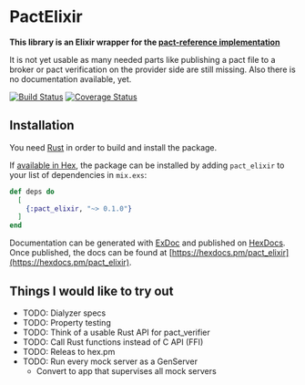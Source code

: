 # PactElixir

**This library is an Elixir wrapper for the [pact-reference implementation](https://github.com/pact-foundation/pact-reference)**

It is not yet usable as many needed parts like publishing a pact file to a broker or pact verification on the provider side are still missing.
Also there is no documentation available, yet.



[![Build Status](https://travis-ci.org/elitau/pact_elixir.svg?branch=master)](https://travis-ci.org/elitau/pact_elixir)
[![Coverage Status](https://coveralls.io/repos/github/elitau/pact_elixir/badge.svg?branch=master)](https://coveralls.io/github/elitau/pact_elixir?branch=master)

## Installation

You need [Rust](https://www.rust-lang.org) in order to build and install the package.

If [available in Hex](https://hex.pm/docs/publish), the package can be installed
by adding `pact_elixir` to your list of dependencies in `mix.exs`:

```elixir
def deps do
  [
    {:pact_elixir, "~> 0.1.0"}
  ]
end
```

Documentation can be generated with [ExDoc](https://github.com/elixir-lang/ex_doc)
and published on [HexDocs](https://hexdocs.pm). Once published, the docs can
be found at [https://hexdocs.pm/pact_elixir](https://hexdocs.pm/pact_elixir).


## Things I would like to try out

 * TODO: Dialyzer specs
 * TODO: Property testing
 * TODO: Think of a usable Rust API for pact_verifier
 * TODO: Call Rust functions instead of C API (FFI)
 * TODO: Releas to hex.pm
 * TODO: Run every mock server as a GenServer
   * Convert to app that supervises all mock servers
